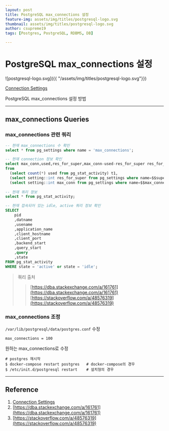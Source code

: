 ```yaml
---
layout: post
title: PostgreSQL max_connections 설정
feature-img: assets/img/titles/postgresql-logo.svg
thumbnail: assets/img/titles/postgresql-logo.svg
author: csupreme19
tags: [Postgres, PostgreSQL, RDBMS, DB]

---
```


# PostgreSQL max_connections 설정

![postgresql-logo.svg]({{ "/assets/img/titles/postgresql-logo.svg"}})

[Connection Settings](https://www.postgresql.org/docs/9.4/runtime-config-connection.html)

PostgreSQL max_connections 설정 방법

---
## max_connections Queries

### max_connections 관련 쿼리

```sql
-- 현재 max_connections 수 확인
select * from pg_settings where name = 'max_connections';

-- 현재 connection 정보 확인
select max_conn,used,res_for_super,max_conn-used-res_for_super res_for_normal 
from 
  (select count(*) used from pg_stat_activity) t1,
  (select setting::int res_for_super from pg_settings where name=$$superuser_reserved_connections$$) t2,
  (select setting::int max_conn from pg_settings where name=$$max_connections$$) t3
  
-- 현재 쿼리 정보
select * from pg_stat_activity;

-- 현재 접속되어 있는 idle, active 쿼리 정보 확인
SELECT 
    pid
    ,datname
    ,usename
    ,application_name
    ,client_hostname
    ,client_port
    ,backend_start
    ,query_start
    ,query
    ,state
FROM pg_stat_activity
WHERE state = 'active' or state = 'idle';
```

> 쿼리 출처
>
> > [https://dba.stackexchange.com/a/161761](https://dba.stackexchange.com/a/161761)<br>[https://stackoverflow.com/a/48576319](https://stackoverflow.com/a/48576319)

### max_connections 조정

`/var/lib/postgresql/data/postgres.conf` 수정

```
max_connections = 100
```
원하는 max_connections로 수정

```shell
# postgres 재시작
$ docker-compose restart postgres	# docker-compose의 경우
$ /etc/init.d/postgresql restart	# 설치형의 경우
```


---

## Reference

1. [Connection Settings](https://www.postgresql.org/docs/9.4/runtime-config-connection.html)
2. [https://dba.stackexchange.com/a/161761](https://dba.stackexchange.com/a/161761)
3. [https://stackoverflow.com/a/48576319](https://stackoverflow.com/a/48576319)